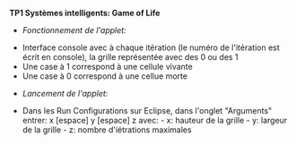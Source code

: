 **TP1 Systèmes intelligents: Game of Life**

* *Fonctionnement de l'applet:*
- Interface console avec à chaque itération (le numéro de l'itération est écrit en console), la grille représentée avec des 0 ou des 1
- Une case à 1 correspond à une cellule vivante
- Une case à 0 correspond à une cellue morte

* *Lancement de l'applet:*
- Dans les Run Configurations sur Eclipse, dans l'onglet "Arguments" entrer:
        x [espace] y [espace] z avec:
            - x: hauteur de la grille
            - y: largeur de la grille
            - z: nombre d'iétrations maximales